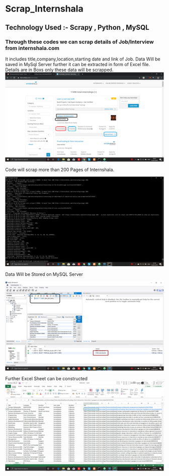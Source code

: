 # Scrap_Internshala
## Technology Used  :- Scrapy , Python  , MySQL
### Through these codes we can scrap details of Job/Interview from internshala.com
It includes title,company,location,starting date and link of Job. Data Will be saved in MySql Server further it can be extracted in form of Excel file.
Details are in Boxs only these data will be scrapped.
![GitHub Logo](/images/internshala.png)



Code will scrap more than 200 Pages of Internshala.

![GitHub Logo](/images/cmd.png)




Data Will be Stored on MySQL Server

![GitHub Logo](/images/MySql_Server.png)




Further Excel Sheet can be constructed
![GitHub Logo](/images/EXCEL_SHEET.png)
